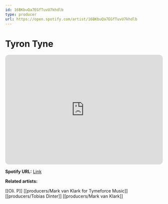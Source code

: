 ```yaml
---
id: 16BKbuQa7EGfTuvU7khdlb
type: producer
url: https://open.spotify.com/artist/16BKbuQa7EGfTuvU7khdlb
---
```

# Tyron Tyne

<iframe style="border-radius:12px" src="https://open.spotify.com/embed/artist/16BKbuQa7EGfTuvU7khdlb" width="100%" height="352" frameBorder="0" allowfullscreen="" allow="autoplay; clipboard-write; encrypted-media; fullscreen; picture-in-picture" loading="lazy"></iframe>

**Spotify URL:** [Link](https://open.spotify.com/artist/16BKbuQa7EGfTuvU7khdlb)

**Related artists:**

[[Oli. P]]
[[producers/Mark van Klark for Tymeforce Music]]
[[producers/Tobias Dinter]]
[[producers/Mark van Klark]]
